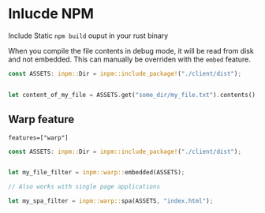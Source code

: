 # Inlucde NPM

Include Static `npm build` ouput in your rust binary

When you compile the file contents in debug mode, it will be read from disk and not embedded. This can manually be overriden with the `embed` feature.

```rust
const ASSETS: inpm::Dir = inpm::include_package!("./client/dist");


let content_of_my_file = ASSETS.get("some_dir/my_file.txt").contents();

```

## Warp feature

`features=["warp"]`

```rust
const ASSETS: inpm::Dir = inpm::include_package!("./client/dist");


let my_file_filter = inpm::warp::embedded(ASSETS);

// Also works with single page applications

let my_spa_filter = inpm::warp::spa(ASSETS, "index.html");


```
